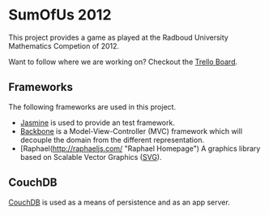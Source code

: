 SumOfUs 2012
============

This project provides a game as played at the Radboud University
Mathematics Competion of 2012.

Want to follow where we are working on? Checkout the 
[Trello Board](https://trello.com/board/sumofus/4fe0b30a330f637e090a6dee).

Frameworks
----------

The following frameworks are used in this project.

* [Jasmine](http://pivotal.github.com/jasmine/ "Jasmine GitHub documentation page")
  is used to provide an test framework.
* [Backbone](http://backbonejs.org/ "Backbone documentation page")
  is a Model-View-Controller (MVC) framework which will decouple the
  domain from the different representation.
* [Raphael(http://raphaeljs.com/ "Raphael Homepage") A graphics
  library based on Scalable Vector Graphics 
  ([SVG](http://en.wikipedia.org/wiki/Scalable_Vector_Graphics "Wikipedia on Scalable Vector Graphics")).

CouchDB
-------

[CouchDB](http://couchdb.apache.org/ "Homepage for CouchDB") is used
as a means of persistence and as an app server.